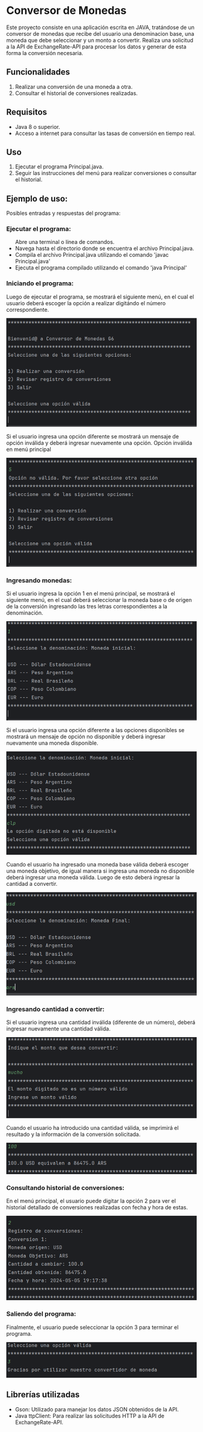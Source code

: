 <h1>Conversor de Monedas</h1>
<p>Este proyecto consiste en una aplicación escrita en JAVA, tratándose de un conversor de monedas que recibe del usuario una denominacion base, una moneda que debe seleccionar y un monto a convertir. Realiza una solicitud a la API de ExchangeRate-API para procesar los datos y generar de esta forma la conversión necesaria.</p>

<h2>Funcionalidades</h2>
<ol>
<li>Realizar una conversión de una moneda a otra.</li>
<li>Consultar el historial de conversiones realizadas.</li>
</ol>
<h2>Requisitos</h2>
<ul>
<li>Java 8 o superior.</li>
<li>Acceso a internet para consultar las tasas de conversión en tiempo real.</li>
</ul>
<h2>Uso</h2>
<ol>
<li>Ejecutar el programa Principal.java.</li>
<li>Seguir las instrucciones del menú para realizar conversiones o consultar el historial.</li>
</ol>
<h2>Ejemplo de uso:</h2>
<p>Posibles entradas y respuestas del programa:</p>

<h3>Ejecutar el programa:</h3>
<ul>
Abre una terminal o línea de comandos.
<li>Navega hasta el directorio donde se encuentra el archivo Principal.java.</li>
<li>Compila el archivo Principal.java utilizando el comando 'javac Principal.java'</li>
<li>Ejecuta el programa compilado utilizando el comando 'java Principal'</li>
</ul>

<h3>Iniciando el programa: </h3>
<p>Luego de ejecutar el programa, se mostrará el siguiente menú, en el cual el usuario deberá escoger la opción a realizar digitándo el número correspondiente.</p>
<img src="https://github.com/Jogndev/coinConverter/blob/main/principal.PNG">

<p>Si el usuario ingresa una opción diferente se mostrará un mensaje de opción inválida y deberá ingresar nuevamente una opción.
Opción inválida en menú principal</p>

<img src="https://github.com/Jogndev/coinConverter/blob/main/principalerror.PNG">

<h3>Ingresando monedas:</h3>
<p>Si el usuario ingresa la opción 1 en el menú principal, se mostrará el siguiente menú, en el cual deberá seleccionar la moneda base o de origen de la conversión ingresando las tres letras correspondientes a la denominación.</p>
<img src="https://github.com/Jogndev/coinConverter/blob/main/denominacionBase.PNG">

<p>Si el usuario ingresa una opción diferente a las opciones disponibles se mostrará un mensaje de opción no disponible y deberá ingresar nuevamente una moneda disponible.</p>
<img src="https://github.com/Jogndev/coinConverter/blob/main/errorMoneda.PNG">

<p>Cuando el usuario ha ingresado una moneda base válida deberá escoger una moneda objetivo, de igual manera si ingresa una moneda no disponible deberá ingresar una moneda válida. Luego de esto deberá ingresar la cantidad a convertir.</p>
<img src="https://github.com/Jogndev/coinConverter/blob/main/denominacionFinal.PNG">


<h3>Ingresando cantidad a convertir:</h3>
<p>Si el usuario ingresa una cantidad inválida (diferente de un número), deberá ingresar nuevamente una cantidad válida.</p>
<img src="https://github.com/Jogndev/coinConverter/blob/main/montoError.PNG">

<p>Cuando el usuario ha introducido una cantidad válida, se imprimirá el resultado y la información de la conversión solicitada.</p>
<img src="https://github.com/Jogndev/coinConverter/blob/main/montoValid.PNG">

<h3>Consultando historial de conversiones:</h3>
<p>En el menú principal, el usuario puede digitar la opción 2 para ver el historial detallado de conversiones realizadas con fecha y hora de estas.</p>

<img src="https://github.com/Jogndev/coinConverter/blob/main/registro.PNG">


<h3>Saliendo del programa:</h3>
<p>Finalmente, el usuario puede seleccionar la opción 3 para terminar el programa.</p>
<img src="https://github.com/Jogndev/coinConverter/blob/main/salir.PNG">

<h2>Librerías utilizadas</h2>
<ul>
<li>Gson: Utilizado para manejar los datos JSON obtenidos de la API.</li>
<li>Java ttpClient: Para realizar las solicitudes HTTP a la API de ExchangeRate-API.</li>
</ul>
